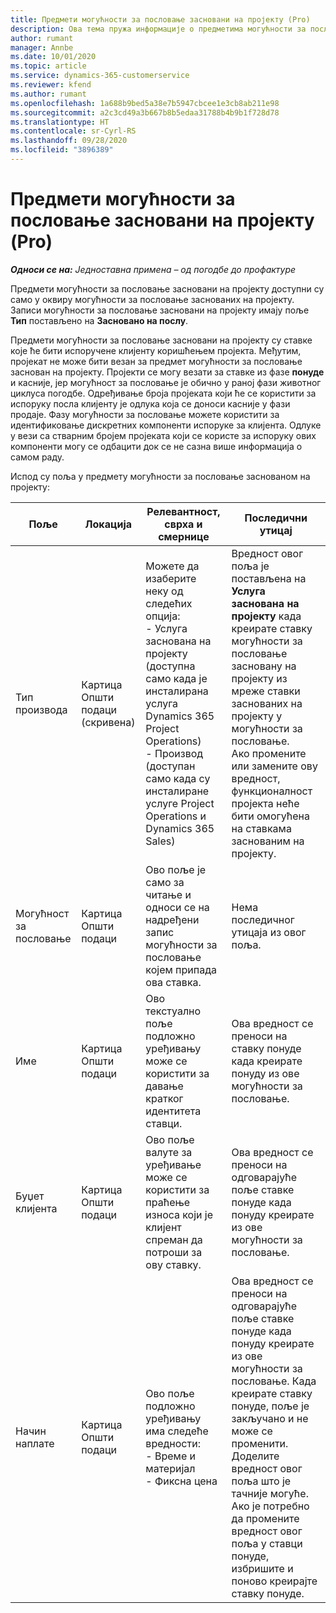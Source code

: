 ```yaml
---
title: Предмети могућности за пословање засновани на пројекту (Pro)
description: Ова тема пружа информације о предметима могућности за пословање заснованим на пројекту. (Pro)
author: rumant
manager: Annbe
ms.date: 10/01/2020
ms.topic: article
ms.service: dynamics-365-customerservice
ms.reviewer: kfend
ms.author: rumant
ms.openlocfilehash: 1a688b9bed5a38e7b5947cbcee1e3cb8ab211e98
ms.sourcegitcommit: a2c3cd49a3b667b8b5edaa31788b4b9b1f728d78
ms.translationtype: HT
ms.contentlocale: sr-Cyrl-RS
ms.lasthandoff: 09/28/2020
ms.locfileid: "3896389"
---
```

# <a name="project-based-opportunity-lines-pro"></a>Предмети могућности за пословање засновани на пројекту (Pro)

_**Односи се на:** Једноставна примена – од погодбе до профактуре_

Предмети могућности за пословање засновани на пројекту доступни су само у оквиру могућности за пословање заснованих на пројекту. Записи могућности за пословање засновани на пројекту имају поље **Тип** постављено на **Засновано на послу**.

Предмети могућности за пословање засновани на пројекту су ставке које ће бити испоручене клијенту коришћењем пројекта. Међутим, пројекат не може бити везан за предмет могућности за пословање заснован на пројекту. Пројекти се могу везати за ставке из фазе **понуде** и касније, јер могућност за пословање је обично у раној фази животног циклуса погодбе. Одређивање броја пројеката који ће се користити за испоруку посла клијенту је одлука која се доноси касније у фази продаје. Фазу могућности за пословање можете користити за идентификовање дискретних компоненти испоруке за клијента. Одлуке у вези са стварним бројем пројеката који се користе за испоруку ових компоненти могу се одбацити док се не сазна више информација о самом раду.

Испод су поља у предмету могућности за пословање заснованом на пројекту:

| **Поље** | **Локација** | **Релевантност, сврха и смернице** | **Последични утицај** |
| --- | --- | --- | --- |
| Тип производа | Картица Општи подаци (скривена) | Можете да изаберите неку од следећих опција:</br>- Услуга заснована на пројекту (доступна само када је инсталирана услуга Dynamics 365 Project Operations)</br>- Производ (доступан само када су инсталиране услуге Project Operations и Dynamics 365 Sales) | Вредност овог поља је постављена на **Услуга заснована на пројекту** када креирате ставку могућности за пословање засновану на пројекту из мреже ставки заснованих на пројекту у могућности за пословање. <br> Ако промените или замените ову вредност, функционалност пројекта неће бити омогућена на ставкама заснованим на пројекту. |
| Могућност за пословање | Картица Општи подаци | Ово поље је само за читање и односи се на надређени запис могућности за пословање којем припада ова ставка. | Нема последичног утицаја из овог поља. |
| Име | Картица Општи подаци | Ово текстуално поље подложно уређивању може се користити за давање кратког идентитета ставци. | Ова вредност се преноси на ставку понуде када креирате понуду из ове могућности за пословање. |
| Буџет клијента | Картица Општи подаци | Ово поље валуте за уређивање може се користити за праћење износа који је клијент спреман да потроши за ову ставку. | Ова вредност се преноси на одговарајуће поље ставке понуде када понуду креирате из ове могућности за пословање. |
| Начин наплате | Картица Општи подаци | Ово поље подложно уређивању има следеће вредности:</br>- Време и материјал</br>- Фиксна цена | Ова вредност се преноси на одговарајуће поље ставке понуде када понуду креирате из ове могућности за пословање. Када креирате ставку понуде, поље је закључано и не може се променити. Доделите вредност овог поља што је тачније могуће. Ако је потребно да промените вредност овог поља у ставци понуде, избришите и поново креирајте ставку понуде. |
